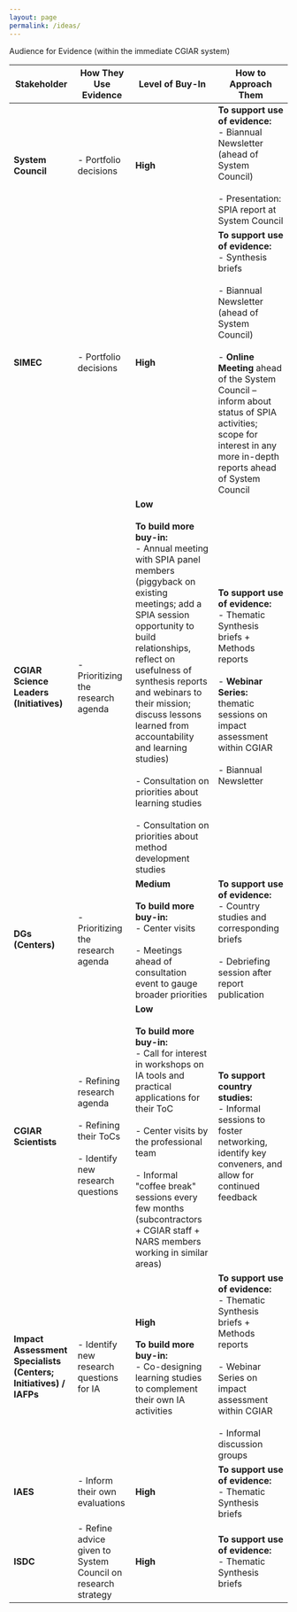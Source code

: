 ```yaml
---
layout: page
permalink: /ideas/
---
```




Audience for Evidence (within the immediate CGIAR system)

| Stakeholder                       | How They Use Evidence                                                                                             | Level of Buy-In                                                                                               | How to Approach Them                                                                                                             |
|-----------------------------------|-------------------------------------------------------------------------------------------------------------------|---------------------------------------------------------------------------------------------------------------|-----------------------------------------------------------------------------------------------------------------------------|
| **System Council**                | - Portfolio decisions                                                                                            | **High**                                                                                                      | **To support use of evidence:**<br>- Biannual Newsletter (ahead of System Council)<br><br>- Presentation: SPIA report at System Council |
| **SIMEC**                         | - Portfolio decisions                                                                                            | **High**                                                                                                      | **To support use of evidence:**<br>- Synthesis briefs<br><br>- Biannual Newsletter (ahead of System Council)<br><br>- **Online Meeting** ahead of the System Council – inform about status of SPIA activities; scope for interest in any more in-depth reports ahead of System Council |
| **CGIAR Science Leaders (Initiatives)** | - Prioritizing the research agenda                                                                             | **Low**<br><br>**To build more buy-in:**<br>- Annual meeting with SPIA panel members (piggyback on existing meetings; add a SPIA session opportunity to build relationships, reflect on usefulness of synthesis reports and webinars to their mission; discuss lessons learned from accountability and learning studies)<br><br>- Consultation on priorities about learning studies<br><br>- Consultation on priorities about method development studies | **To support use of evidence:**<br>- Thematic Synthesis briefs + Methods reports<br><br>- **Webinar Series:** thematic sessions on impact assessment within CGIAR<br><br>- Biannual Newsletter |
| **DGs (Centers)**                 | - Prioritizing the research agenda                                                                               | **Medium**<br><br>**To build more buy-in:**<br>- Center visits<br><br>- Meetings ahead of consultation event to gauge broader priorities | **To support use of evidence:**<br>- Country studies and corresponding briefs<br><br>- Debriefing session after report publication |
| **CGIAR Scientists**              | - Refining research agenda<br><br>- Refining their ToCs<br><br>- Identify new research questions                 | **Low**<br><br>**To build more buy-in:**<br>- Call for interest in workshops on IA tools and practical applications for their ToC<br><br>- Center visits by the professional team<br><br>- Informal "coffee break" sessions every few months (subcontractors + CGIAR staff + NARS members working in similar areas) | **To support country studies:**<br>- Informal sessions to foster networking, identify key conveners, and allow for continued feedback |
| **Impact Assessment Specialists (Centers; Initiatives) / IAFPs** | - Identify new research questions for IA                                                                        | **High**<br><br>**To build more buy-in:**<br>- Co-designing learning studies to complement their own IA activities | **To support use of evidence:**<br>- Thematic Synthesis briefs + Methods reports<br><br>- Webinar Series on impact assessment within CGIAR<br><br>- Informal discussion groups |
| **IAES**                          | - Inform their own evaluations                                                                                   | **High**                                                                                                      | **To support use of evidence:**<br>- Thematic Synthesis briefs                                                                 |
| **ISDC**                          | - Refine advice given to System Council on research strategy                                                     | **High**                                                                                                      | **To support use of evidence:**<br>- Thematic Synthesis briefs                                                                 |

